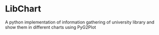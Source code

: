 # LibChart

A python implementation of information gathering of university library and show them in different charts using PyG2Plot
